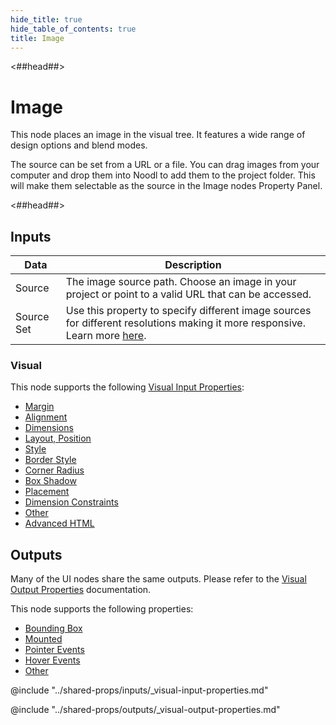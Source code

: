 ```yaml
---
hide_title: true
hide_table_of_contents: true
title: Image
---
```


<##head##>

# Image

This node places an image in the visual tree. It features a wide range of design options and blend modes.

The <span className="ndl-data">source</span> can be set from a URL or a file. You can drag images from your computer and drop them into Noodl to add them to the project folder. This will make them selectable as the <span className="ndl-data">source</span> in the <span className="ndl-node">Image</span> nodes Property Panel.

<##head##>

## Inputs

| Data                                         | Description                                                                                                                                                                                                                  |
| -------------------------------------------- | ---------------------------------------------------------------------------------------------------------------------------------------------------------------------------------------------------------------------------- |
| <span className="ndl-data">Source</span>     | The image source path. Choose an image in your project or point to a valid URL that can be accessed.                                                                                                                         |
| <span className="ndl-data">Source Set</span> | Use this property to specify different image sources for different resolutions making it more responsive. Learn more [here](https://developer.mozilla.org/en-US/docs/Learn/HTML/Multimedia_and_embedding/Responsive_images). |

### Visual

This node supports the following [Visual Input Properties](/nodes/shared-props/inputs/visual-input-properties):

-   [Margin](/nodes/shared-props/inputs/visual-input-properties#margin)
-   [Alignment](/nodes/shared-props/inputs/visual-input-properties#alignment)
-   [Dimensions](/nodes/shared-props/inputs/visual-input-properties#dimensions)
-   [Layout, Position](/nodes/shared-props/inputs/visual-input-properties#-position)
-   [Style](/nodes/shared-props/inputs/visual-input-properties#style)
-   [Border Style](/nodes/shared-props/inputs/visual-input-properties#border-style)
-   [Corner Radius](/nodes/shared-props/inputs/visual-input-properties#corner-radius)
-   [Box Shadow](/nodes/shared-props/inputs/visual-input-properties#box-shadow)
-   [Placement](/nodes/shared-props/inputs/visual-input-properties#placement)
-   [Dimension Constraints](/nodes/shared-props/inputs/visual-input-properties#dimension-constraints)
-   [Other](/nodes/shared-props/inputs/visual-input-properties#other)
-   [Advanced HTML](/nodes/shared-props/inputs/visual-input-properties#advanced-html)

## Outputs

Many of the UI nodes share the same outputs. Please refer to the [Visual Output Properties](/nodes/shared-props/outputs/visual-output-properties) documentation.

This node supports the following properties:

-   [Bounding Box](/nodes/shared-props/outputs/visual-output-properties/#bounding-box)
-   [Mounted](/nodes/shared-props/outputs/visual-output-properties/#mounted)
-   [Pointer Events](/nodes/shared-props/outputs/visual-output-properties/#pointer-events)
-   [Hover Events](/nodes/shared-props/outputs/visual-output-properties/#hover-events)
-   [Other](/nodes/shared-props/outputs/visual-output-properties/#other)

<div className="hidden-props-for-editor">

@include "../shared-props/inputs/_visual-input-properties.md"

@include "../shared-props/outputs/_visual-output-properties.md"

</div>
